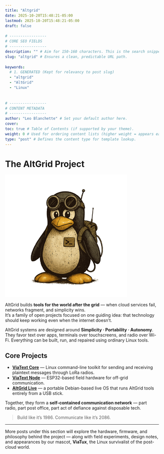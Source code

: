 ```yaml
---
title: "Altgrid"
date: 2025-10-20T15:48:21-05:00
lastmod: 2025-10-20T15:48:21-05:00 
draft: false 

# -----------------
# CORE SEO FIELDS
# -----------------
description: "" # Aim for 150-160 characters. This is the search snippet.
slug: "altgrid" # Ensures a clean, predictable URL path.

keywords: 
  # 1. GENERATED (Kept for relevancy to post slug)
  - "altgrid" 
  - "AltGrid"
  - "Linux"

  
# -----------------
# CONTENT METADATA
# -----------------
author: "Leo Blanchette" # Set your default author here.
cover: 
toc: true # Table of Contents (if supported by your theme).
weight: 0 # Used for ordering content lists (higher weight = appears earlier).
type: "post" # Defines the content type for template lookup.
---
```


# The AltGrid Project

![AltGrid, and the ViaTux mascot.](images/viatux.png)

AltGrid builds **tools for the world after the grid** — when cloud services fail, networks fragment, and simplicity wins.  
It’s a family of open projects focused on one guiding idea: that technology should keep working even when the internet doesn’t.

AltGrid systems are designed around **Simplicity · Portability · Autonomy**.  
They favor text over apps, terminals over touchscreens, and radio over Wi-Fi. Everything can be built, run, and repaired using ordinary Linux tools.

## Core Projects

- **[ViaText Core](https://github.com/AltGrid/viatext-core)** — Linux command-line toolkit for sending and receiving plaintext messages through LoRa radios.  
- **[ViaText Node](https://github.com/AltGrid/viatext-ttgo-lora32-v21)** — ESP32-based field hardware for off-grid communication.  
- **[AltGrid Live](https://github.com/AltGrid/altgrid-live)** — a portable Debian-based live OS that runs AltGrid tools entirely from a USB stick.

Together, they form a **self-contained communication network** — part radio, part post office, part act of defiance against disposable tech.

> Build like it’s 1986. Communicate like it’s 2086.

---

More posts under this section will explore the hardware, firmware, and philosophy behind the project — along with field experiments, design notes, and appearances by our mascot, **ViaTux**, the Linux survivalist of the post-cloud world.
